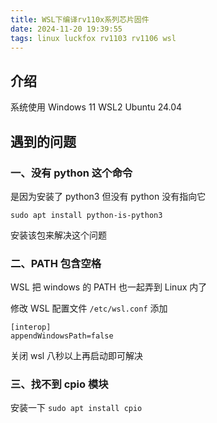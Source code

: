 ```yaml
---
title: WSL下编译rv110x系列芯片固件
date: 2024-11-20 19:39:55
tags: linux luckfox rv1103 rv1106 wsl
---
```


## 介绍

系统使用 Windows 11 WSL2 Ubuntu 24.04

## 遇到的问题

### 一、没有 python 这个命令

是因为安装了 python3 但没有 python 没有指向它

`sudo apt install python-is-python3`

安装该包来解决这个问题

### 二、PATH 包含空格

WSL 把 windows 的 PATH 也一起弄到 Linux 内了

修改 WSL 配置文件 `/etc/wsl.conf` 添加

```
[interop]
appendWindowsPath=false
```

关闭 wsl 八秒以上再启动即可解决

### 三、找不到 cpio 模块

安装一下 `sudo apt install cpio`
